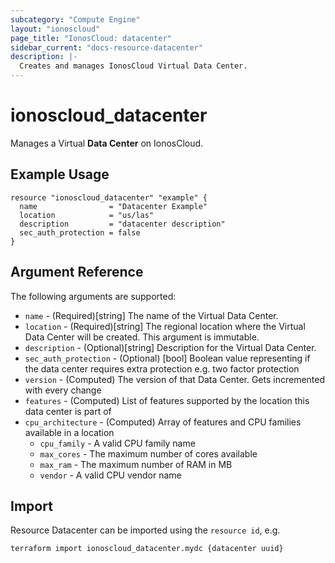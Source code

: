 ```yaml
---
subcategory: "Compute Engine"
layout: "ionoscloud"
page_title: "IonosCloud: datacenter"
sidebar_current: "docs-resource-datacenter"
description: |-
  Creates and manages IonosCloud Virtual Data Center.
---
```


# ionoscloud\_datacenter

Manages a Virtual **Data Center** on IonosCloud.

## Example Usage

```hcl
resource "ionoscloud_datacenter" "example" {
  name                = "Datacenter Example"
  location            = "us/las"
  description         = "datacenter description"
  sec_auth_protection = false
}
```

## Argument Reference

The following arguments are supported:

* `name` - (Required)[string] The name of the Virtual Data Center.
* `location` - (Required)[string] The regional location where the Virtual Data Center will be created. This argument is immutable.
* `description` - (Optional)[string] Description for the Virtual Data Center.
* `sec_auth_protection` - (Optional) [bool] Boolean value representing if the data center requires extra protection e.g. two factor protection
* `version` - (Computed) The version of that Data Center. Gets incremented with every change
* `features` - (Computed) List of features supported by the location this data center is part of
* `cpu_architecture` - (Computed) Array of features and CPU families available in a location
  * `cpu_family` - A valid CPU family name
  * `max_cores` - The maximum number of cores available
  * `max_ram` - The maximum number of RAM in MB
  * `vendor` - A valid CPU vendor name

## Import

Resource Datacenter can be imported using the `resource id`, e.g.

```shell
terraform import ionoscloud_datacenter.mydc {datacenter uuid}
```
